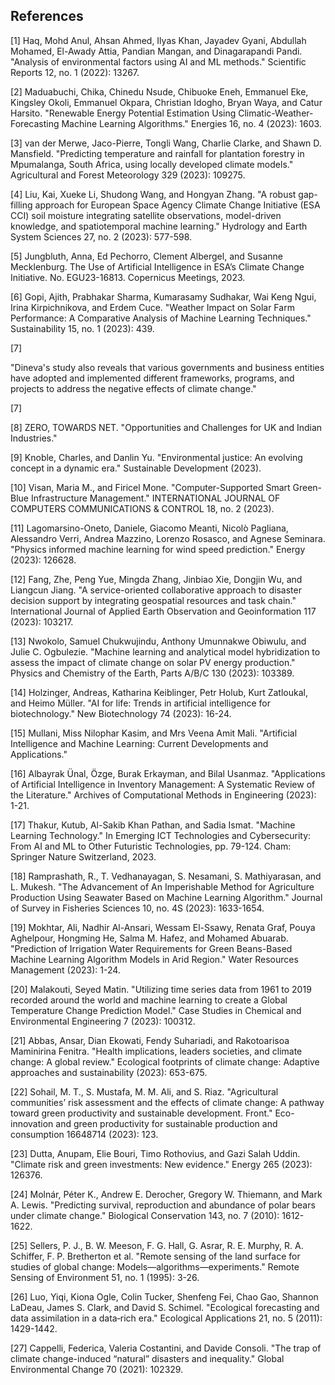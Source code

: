 ## References

[1] Haq, Mohd Anul, Ahsan Ahmed, Ilyas Khan, Jayadev Gyani, Abdullah Mohamed, El-Awady Attia, Pandian Mangan, and Dinagarapandi Pandi. "Analysis of environmental factors using AI and ML methods." Scientific Reports 12, no. 1 (2022): 13267.

[2] Maduabuchi, Chika, Chinedu Nsude, Chibuoke Eneh, Emmanuel Eke, Kingsley Okoli, Emmanuel Okpara, Christian Idogho, Bryan Waya, and Catur Harsito. "Renewable Energy Potential Estimation Using Climatic-Weather-Forecasting Machine Learning Algorithms." Energies 16, no. 4 (2023): 1603.

[3] van der Merwe, Jaco-Pierre, Tongli Wang, Charlie Clarke, and Shawn D. Mansfield. "Predicting temperature and rainfall for plantation forestry in Mpumalanga, South Africa, using locally developed climate models." Agricultural and Forest Meteorology 329 (2023): 109275.

[4] Liu, Kai, Xueke Li, Shudong Wang, and Hongyan Zhang. "A robust gap-filling approach for European Space Agency Climate Change Initiative (ESA CCI) soil moisture integrating satellite observations, model-driven knowledge,<? xmltex\break?> and spatiotemporal machine learning." Hydrology and Earth System Sciences 27, no. 2 (2023): 577-598.

[5] Jungbluth, Anna, Ed Pechorro, Clement Albergel, and Susanne Mecklenburg. The Use of Artificial Intelligence in ESA’s Climate Change Initiative. No. EGU23-16813. Copernicus Meetings, 2023.

[6] Gopi, Ajith, Prabhakar Sharma, Kumarasamy Sudhakar, Wai Keng Ngui, Irina Kirpichnikova, and Erdem Cuce. "Weather Impact on Solar Farm Performance: A Comparative Analysis of Machine Learning Techniques." Sustainability 15, no. 1 (2023): 439.

[7]

 "Dineva's study also reveals that various governments and business entities have adopted and implemented different frameworks, programs, and projects to address the negative effects of climate change."
 
 [7]
 
[8] ZERO, TOWARDS NET. "Opportunities and Challenges for UK and Indian Industries."

[9] Knoble, Charles, and Danlin Yu. "Environmental justice: An evolving concept in a dynamic era." Sustainable Development (2023).

[10] Visan, Maria M., and Firicel Mone. "Computer-Supported Smart Green-Blue Infrastructure Management." INTERNATIONAL JOURNAL OF COMPUTERS COMMUNICATIONS & CONTROL 18, no. 2 (2023).

[11] Lagomarsino-Oneto, Daniele, Giacomo Meanti, Nicolò Pagliana, Alessandro Verri, Andrea Mazzino, Lorenzo Rosasco, and Agnese Seminara. "Physics informed machine learning for wind speed prediction." Energy (2023): 126628.

[12] Fang, Zhe, Peng Yue, Mingda Zhang, Jinbiao Xie, Dongjin Wu, and Liangcun Jiang. "A service-oriented collaborative approach to disaster decision support by integrating geospatial resources and task chain." International Journal of Applied Earth Observation and Geoinformation 117 (2023): 103217.

[13] Nwokolo, Samuel Chukwujindu, Anthony Umunnakwe Obiwulu, and Julie C. Ogbulezie. "Machine learning and analytical model hybridization to assess the impact of climate change on solar PV energy production." Physics and Chemistry of the Earth, Parts A/B/C 130 (2023): 103389.

[14] Holzinger, Andreas, Katharina Keiblinger, Petr Holub, Kurt Zatloukal, and Heimo Müller. "AI for life: Trends in artificial intelligence for biotechnology." New Biotechnology 74 (2023): 16-24.

[15] Mullani, Miss Nilophar Kasim, and Mrs Veena Amit Mali. "Artificial Intelligence and Machine Learning: Current Developments and Applications."

[16] Albayrak Ünal, Özge, Burak Erkayman, and Bilal Usanmaz. "Applications of Artificial Intelligence in Inventory Management: A Systematic Review of the Literature." Archives of Computational Methods in Engineering (2023): 1-21.

[17] Thakur, Kutub, Al-Sakib Khan Pathan, and Sadia Ismat. "Machine Learning Technology." In Emerging ICT Technologies and Cybersecurity: From AI and ML to Other Futuristic Technologies, pp. 79-124. Cham: Springer Nature Switzerland, 2023.

[18] Ramprashath, R., T. Vedhanayagan, S. Nesamani, S. Mathiyarasan, and L. Mukesh. "The Advancement of An Imperishable Method for Agriculture Production Using Seawater Based on Machine Learning Algorithm." Journal of Survey in Fisheries Sciences 10, no. 4S (2023): 1633-1654.

[19] Mokhtar, Ali, Nadhir Al-Ansari, Wessam El-Ssawy, Renata Graf, Pouya Aghelpour, Hongming He, Salma M. Hafez, and Mohamed Abuarab. "Prediction of Irrigation Water Requirements for Green Beans-Based Machine Learning Algorithm Models in Arid Region." Water Resources Management (2023): 1-24.

[20] Malakouti, Seyed Matin. "Utilizing time series data from 1961 to 2019 recorded around the world and machine learning to create a Global Temperature Change Prediction Model." Case Studies in Chemical and Environmental Engineering 7 (2023): 100312.

[21] Abbas, Ansar, Dian Ekowati, Fendy Suhariadi, and Rakotoarisoa Maminirina Fenitra. "Health implications, leaders societies, and climate change: A global review." Ecological footprints of climate change: Adaptive approaches and sustainability (2023): 653-675.

[22] Sohail, M. T., S. Mustafa, M. M. Ali, and S. Riaz. "Agricultural communities’ risk assessment and the effects of climate change: A pathway toward green productivity and sustainable development. Front." Eco-innovation and green productivity for sustainable production and consumption 16648714 (2023): 123.

[23] Dutta, Anupam, Elie Bouri, Timo Rothovius, and Gazi Salah Uddin. "Climate risk and green investments: New evidence." Energy 265 (2023): 126376.

[24] Molnár, Péter K., Andrew E. Derocher, Gregory W. Thiemann, and Mark A. Lewis. "Predicting survival, reproduction and abundance of polar bears under climate change." Biological Conservation 143, no. 7 (2010): 1612-1622.

[25] Sellers, P. J., B. W. Meeson, F. G. Hall, G. Asrar, R. E. Murphy, R. A. Schiffer, F. P. Bretherton et al. "Remote sensing of the land surface for studies of global change: Models—algorithms—experiments." Remote Sensing of Environment 51, no. 1 (1995): 3-26.

[26] Luo, Yiqi, Kiona Ogle, Colin Tucker, Shenfeng Fei, Chao Gao, Shannon LaDeau, James S. Clark, and David S. Schimel. "Ecological forecasting and data assimilation in a data‐rich era." Ecological Applications 21, no. 5 (2011): 1429-1442.

[27] Cappelli, Federica, Valeria Costantini, and Davide Consoli. "The trap of climate change-induced “natural” disasters and inequality." Global Environmental Change 70 (2021): 102329.
